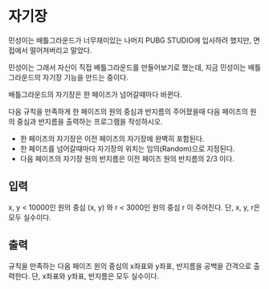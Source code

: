 # 자기장

민성이는 배틀그라운드가 너무재미있는 나머지 PUBG STUDIO에 입사하려 했지만, 면접에서 떨어져버리고 말았다.

민성이는 그래서 자신이 직접 배틀그라운드를 만들어보기로 했는데, 지금 민성이는 배틀그라운드의 자기장 기능을 만드는 중이다.

배틀그라운드의 자기장은 한 페이즈가 넘어갈때마다 바뀐다.

다음 규칙을 만족하게 한 페이즈의 원의 중심과 반지름의 주어졌을때 다음 페이즈의 원의 중심과 반지름을 출력하는 프로그램을 작성하시오.
- 한 페이즈의 자기장은 이전 페이즈의 자기장에 완벽히 포함된다.
- 한 페이즈를 넘어갈때마다 자기장의 위치는 임의(Random)으로 지정된다.
- 다음 페이즈의 자기장 원의 반지름은 이전 페이즈 원의 반지름의 2/3 이다.

## 입력
x, y < 10000인 원의 중심 (x, y) 와 r < 3000인 원의 중심 r 이 주어진다.
단, x, y, r은 모두 실수이다.

## 출력
규칙을 만족하는 다음 페이즈 원의 중심의 x좌표와 y좌표, 반지름을 공백을 간격으로 출력한다.
단, x좌표와 y좌표, 반지름은 모두 실수이다.
